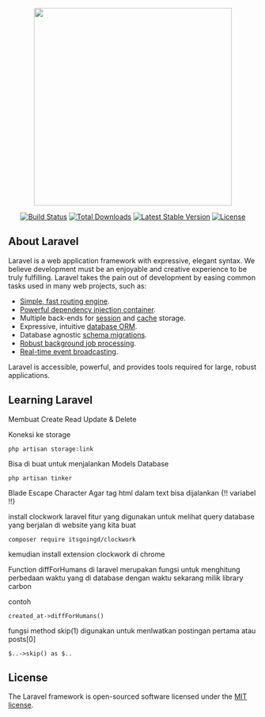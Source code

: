 <p align="center"><a href="https://laravel.com" target="_blank"><img src="https://raw.githubusercontent.com/laravel/art/master/logo-lockup/5%20SVG/2%20CMYK/1%20Full%20Color/laravel-logolockup-cmyk-red.svg" width="400"></a></p>

<p align="center">
<a href="https://travis-ci.org/laravel/framework"><img src="https://travis-ci.org/laravel/framework.svg" alt="Build Status"></a>
<a href="https://packagist.org/packages/laravel/framework"><img src="https://img.shields.io/packagist/dt/laravel/framework" alt="Total Downloads"></a>
<a href="https://packagist.org/packages/laravel/framework"><img src="https://img.shields.io/packagist/v/laravel/framework" alt="Latest Stable Version"></a>
<a href="https://packagist.org/packages/laravel/framework"><img src="https://img.shields.io/packagist/l/laravel/framework" alt="License"></a>
</p>

## About Laravel

Laravel is a web application framework with expressive, elegant syntax. We believe development must be an enjoyable and creative experience to be truly fulfilling. Laravel takes the pain out of development by easing common tasks used in many web projects, such as:

- [Simple, fast routing engine](https://laravel.com/docs/routing).
- [Powerful dependency injection container](https://laravel.com/docs/container).
- Multiple back-ends for [session](https://laravel.com/docs/session) and [cache](https://laravel.com/docs/cache) storage.
- Expressive, intuitive [database ORM](https://laravel.com/docs/eloquent).
- Database agnostic [schema migrations](https://laravel.com/docs/migrations).
- [Robust background job processing](https://laravel.com/docs/queues).
- [Real-time event broadcasting](https://laravel.com/docs/broadcasting).

Laravel is accessible, powerful, and provides tools required for large, robust applications.

## Learning Laravel

Membuat Create Read Update & Delete

Koneksi ke storage
```
php artisan storage:link
```

Bisa di buat untuk menjalankan Models Database 
```
php artisan tinker
```

Blade Escape Character 
Agar tag html dalam text bisa dijalankan
{!! variabel !!}


install clockwork laravel 
fitur yang digunakan untuk melihat query database yang berjalan di website yang kita buat

```
composer require itsgoingd/clockwork
```
kemudian install extension clockwork di chrome


Function diffForHumans di laravel merupakan fungsi untuk menghitung perbedaan waktu yang di database dengan waktu sekarang 
milik library carbon

contoh
```
created_at->diffForHumans()
```

fungsi method skip(1) digunakan untuk menlwatkan postingan pertama atau posts[0]

```
$..->skip() as $..
```

## License

The Laravel framework is open-sourced software licensed under the [MIT license](https://opensource.org/licenses/MIT).
